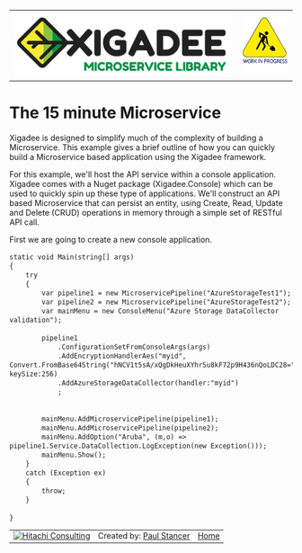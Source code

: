 <table>
<tr>
<td width="80%"><a href="../../../README.md"><img src="../../../docs/X2a.png" alt="Xigadee"></a></td>
<td width = "*" align="right"><img src="../../../docs/smallWIP.jpg" alt="Sorry, I'm still working here" height="100"></td>
</tr>
</table>

# The 15 minute Microservice

Xigadee is designed to simplify much of the complexity of building a Microservice. 
This example gives a brief outline of how you can quickly build a Microservice based application using the Xigadee framework.

For this example, we'll host the API service within a console application. 
Xigadee comes with a Nuget package (Xigadee.Console) which can be used to quickly spin up these type of applications.
We'll construct an API based Microservice that can persist an entity, 
using Create, Read, Update and Delete (CRUD) operations in memory through a simple set of RESTful API call.

First we are going to create a new console application.
```
static void Main(string[] args)
{
    try
    {
        var pipeline1 = new MicroservicePipeline("AzureStorageTest1");
        var pipeline2 = new MicroservicePipeline("AzureStorageTest2");
        var mainMenu = new ConsoleMenu("Azure Storage DataCollector validation");

        pipeline1
            .ConfigurationSetFromConsoleArgs(args)
            .AddEncryptionHandlerAes("myid", Convert.FromBase64String("hNCV1t5sA/xQgDkHeuXYhrSu8kF72p9H436nQoLDC28="), keySize:256)
            .AddAzureStorageDataCollector(handler:"myid")
            ;

                
        mainMenu.AddMicroservicePipeline(pipeline1);
        mainMenu.AddMicroservicePipeline(pipeline2);
        mainMenu.AddOption("Aruba", (m,o) => pipeline1.Service.DataCollection.LogException(new Exception()));
        mainMenu.Show();
    }
    catch (Exception ex)
    {
        throw;
    }

}
```

<table><tr> 
<td><a href="http://www.hitachiconsulting.com"><img src="../../docs/hitachi.png" alt="Hitachi Consulting" height="50"/></a></td> 
  <td>Created by: <a href="http://github.com/paulstancer">Paul Stancer</a></td>
  <td><a href="../../../README.md">Home</a></td>
</tr></table>
